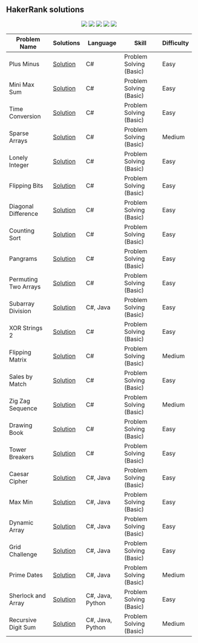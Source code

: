 ## HakerRank solutions  
<p align="center">
  <img src="https://img.shields.io/github/last-commit/bartoszclapinski/HackerRank-Solutions?style=flat-square">
  <img src="https://img.shields.io/github/commit-activity/w/bartoszclapinski/HackerRank-Solutions?color=green&style=flat-square">
  <img src="https://img.shields.io/badge/Problems%20Solved-23-blueviolet?style=flat-square">
  <img src="https://img.shields.io/github/languages/count/bartoszclapinski/HackerRank-Solutions?color=orange&style=flat-square">
  <img src="https://img.shields.io/github/languages/top/bartoszclapinski/HackerRank-Solutions?style=flat-square">  
</p>

| Problem Name | Solutions | Language | Skill | Difficulty |
| ------- | ------- | ------- | ------- | ------- |
| Plus Minus | [Solution](https://github.com/bartoszclapinski/ChallengesSolutions/tree/master/HackerRank/PlusMinus) | C# | Problem Solving (Basic) | Easy |
| Mini Max Sum | [Solution](https://github.com/bartoszclapinski/ChallengesSolutions/tree/master/HackerRank/MiniMaxSum) | C# | Problem Solving (Basic) |  Easy |
| Time Conversion | [Solution](https://github.com/bartoszclapinski/ChallengesSolutions/tree/master/HackerRank/TimeConversion) | C# | Problem Solving (Basic) | Easy |
| Sparse Arrays | [Solution](https://github.com/bartoszclapinski/ChallengesSolutions/tree/master/HackerRank/SparseArrays) | C# | Problem Solving (Basic) | Medium |
| Lonely Integer | [Solution](https://github.com/bartoszclapinski/ChallengesSolutions/tree/master/HackerRank/LonelyInteger) | C# | Problem Solving (Basic) | Easy |
| Flipping Bits | [Solution](https://github.com/bartoszclapinski/ChallengesSolutions/tree/master/HackerRank/FlippingBits) | C# | Problem Solving (Basic) | Easy |
| Diagonal Difference | [Solution](https://github.com/bartoszclapinski/ChallengesSolutions/tree/master/HackerRank/DiagonalDifference) | C# | Problem Solving (Basic) | Easy |
| Counting Sort | [Solution](https://github.com/bartoszclapinski/ChallengesSolutions/tree/master/HackerRank/CountingSort) | C# | Problem Solving (Basic) | Easy |
| Pangrams | [Solution](https://github.com/bartoszclapinski/ChallengesSolutions/tree/master/HackerRank/Pangrams) | C# | Problem Solving (Basic) | Easy |
| Permuting Two Arrays | [Solution](https://github.com/bartoszclapinski/ChallengesSolutions/tree/master/HackerRank/PermutingTwoArrays) | C# | Problem Solving (Basic) | Easy |
| Subarray Division | [Solution](https://github.com/bartoszclapinski/ChallengesSolutions/tree/master/HackerRank/SubarrayDivision) | C#, Java | Problem Solving (Basic) | Easy |
| XOR Strings 2 | [Solution](https://github.com/bartoszclapinski/ChallengesSolutions/tree/master/HackerRank/XorStrings2) | C# | Problem Solving (Basic) | Easy |
| Flipping Matrix | [Solution](https://github.com/bartoszclapinski/HackerRank-Solutions/tree/master/HackerRank/FlippingMatrix) | C# | Problem Solving (Basic) | Medium |
| Sales by Match | [Solution](https://github.com/bartoszclapinski/HackerRank-Solutions/tree/master/HackerRank/SalesByMatch) | C# | Problem Solving (Basic) | Easy |
| Zig Zag Sequence | [Solution](https://github.com/bartoszclapinski/HackerRank-Solutions/tree/master/HackerRank/ZigZagSequence) | C# | Problem Solving (Basic) | Medium |
| Drawing Book | [Solution](https://github.com/bartoszclapinski/HackerRank-Solutions/tree/master/HackerRank/DrawingBook) | C# | Problem Solving (Basic) | Easy |
| Tower Breakers | [Solution](https://github.com/bartoszclapinski/HackerRank-Solutions/tree/master/HackerRank/TowerBreakers) | C# | Problem Solving (Basic) | Easy |
| Caesar Cipher | [Solution](https://github.com/bartoszclapinski/HackerRank-Solutions/tree/master/HackerRank/CaesarCipher) | C#, Java | Problem Solving (Basic) | Easy |
| Max Min | [Solution](https://github.com/bartoszclapinski/HackerRank-Solutions/tree/master/HackerRank/MaxMin) | C#, Java | Problem Solving (Basic) | Easy |
| Dynamic Array | [Solution](https://github.com/bartoszclapinski/HackerRank-Solutions/tree/master/HackerRank/DynamicArray) | C#, Java | Problem Solving (Basic) | Easy |
| Grid Challenge | [Solution](https://github.com/bartoszclapinski/HackerRank-Solutions/tree/master/HackerRank/GridChallenge) | C#, Java | Problem Solving (Basic) | Easy |
| Prime Dates | [Solution](https://github.com/bartoszclapinski/HackerRank-Solutions/tree/master/HackerRank/PrimeDates) | C#, Java | Problem Solving (Basic) | Medium |
| Sherlock and Array | [Solution](https://github.com/bartoszclapinski/HackerRank-Solutions/tree/master/HackerRank/SherlockAndArray) | C#, Java, Python | Problem Solving (Basic) | Easy |
| Recursive Digit Sum | [Solution](https://github.com/bartoszclapinski/HackerRank-Solutions/tree/master/HackerRank/RecursiveDigitSum) | C#, Java, Python | Problem Solving (Basic) | Medium |